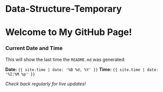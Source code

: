 # Data-Structure-Temporary

# Welcome to My GitHub Page!

### Current Date and Time

This will show the last time the `README.md` was generated:

**Date:** `{{ site.time | date: '%B %d, %Y' }}`
**Time:** `{{ site.time | date: '%I:%M %p' }}`

_Check back regularly for live updates!_
